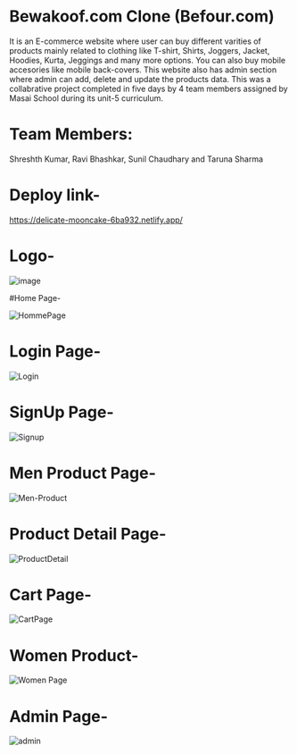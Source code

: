 # Bewakoof.com Clone (Befour.com)

It is an E-commerce website where user can buy different varities of products mainly related to clothing like T-shirt, Shirts, Joggers, Jacket, Hoodies, Kurta, Jeggings and many more options. You can also buy mobile accesories like mobile back-covers. This website also has admin section where admin can add, delete and update the products data.
This was a collabrative project completed in five days by 4 team members assigned by Masai School during its unit-5 curriculum.

# Team Members:

 Shreshth Kumar,
 Ravi Bhashkar,
 Sunil Chaudhary and
 Taruna Sharma

# Deploy link-

https://delicate-mooncake-6ba932.netlify.app/

# Logo-

![image](https://github.com/atheist31/legit-substance-7075/assets/101830301/16bfcfc7-db74-4fe0-b4ed-a9851a5c8da0)

#Home Page-

![HommePage](https://github.com/atheist31/legit-substance-7075/assets/101830301/6817e503-b4ba-4772-a7e7-7c6974e734e4)


# Login Page-

![Login](https://github.com/atheist31/legit-substance-7075/assets/101830301/f04a2c80-228c-4551-9221-021cd9bb747f)


# SignUp Page-

![Signup](https://github.com/atheist31/legit-substance-7075/assets/101830301/a83840e6-ee2a-4d97-ad12-3c4c5c284899)

# Men Product Page-

![Men-Product](https://github.com/atheist31/legit-substance-7075/assets/101830301/1ab732a2-46d6-4c11-bfcf-fd096c810b4f)


# Product Detail Page-

![ProductDetail](https://github.com/atheist31/legit-substance-7075/assets/101830301/cb0f7d6d-4926-4dee-ae2e-3363a6366edd)


# Cart Page- 

![CartPage](https://github.com/atheist31/legit-substance-7075/assets/101830301/e7c37d6c-95f5-4f59-a573-91447c776574)



# Women Product-

![Women Page](https://github.com/atheist31/legit-substance-7075/assets/101830301/58a9fd12-5898-48f2-8506-41ee364c759a)









# Admin Page-

![admin](https://user-images.githubusercontent.com/107496019/221485853-f7733585-d5b2-45fd-8a8a-9fc9a5cdb371.png)
